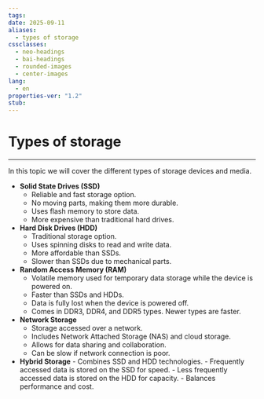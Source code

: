 ```yaml
---
tags: 
date: 2025-09-11
aliases:
  - types of storage
cssclasses:
  - neo-headings
  - bai-headings
  - rounded-images
  - center-images
lang:
  - en
properties-ver: "1.2"
stub:
---
```

# Types of storage

***

In this topic we will cover the different types of storage devices and media.
- **Solid State Drives (SSD)**
    - Reliable and fast storage option.
    - No moving parts, making them more durable.
    - Uses flash memory to store data.
    - More expensive than traditional hard drives.
- **Hard Disk Drives (HDD)**
	- Traditional storage option.
	- Uses spinning disks to read and write data.
	- More affordable than SSDs.
	- Slower than SSDs due to mechanical parts.
- **Random Access Memory (RAM)**
	- Volatile memory used for temporary data storage while the device is powered on.
	- Faster than SSDs and HDDs.
	- Data is fully lost when the device is powered off.
	- Comes in DDR3, DDR4, and DDR5 types. Newer types are faster.
- **Network Storage**
    - Storage accessed over a network.
    - Includes Network Attached Storage (NAS) and cloud storage.
    - Allows for data sharing and collaboration.
    - Can be slow if network connection is poor.
- **Hybrid Storage**
		- Combines SSD and HDD technologies.
		- Frequently accessed data is stored on the SSD for speed.
		- Less frequently accessed data is stored on the HDD for capacity.
		- Balances performance and cost.
